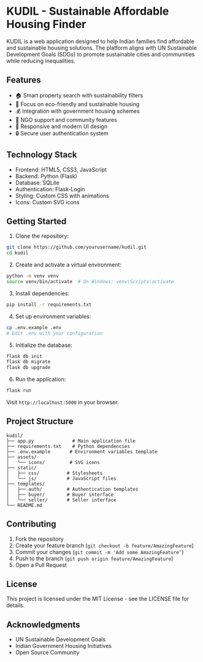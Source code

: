 # KUDIL - Sustainable Affordable Housing Finder

KUDIL is a web application designed to help Indian families find affordable and sustainable housing solutions. The platform aligns with UN Sustainable Development Goals (SDGs) to promote sustainable cities and communities while reducing inequalities.

## Features

- 🏠 Smart property search with sustainability filters
- 🌱 Focus on eco-friendly and sustainable housing
- 💰 Integration with government housing schemes
- 🤝 NGO support and community features
- 📱 Responsive and modern UI design
- 🔒 Secure user authentication system

## Technology Stack

- Frontend: HTML5, CSS3, JavaScript
- Backend: Python (Flask)
- Database: SQLite
- Authentication: Flask-Login
- Styling: Custom CSS with animations
- Icons: Custom SVG icons

## Getting Started

1. Clone the repository:
```bash
git clone https://github.com/yourusername/kudil.git
cd kudil
```

2. Create and activate a virtual environment:
```bash
python -m venv venv
source venv/bin/activate  # On Windows: venv\Scripts\activate
```

3. Install dependencies:
```bash
pip install -r requirements.txt
```

4. Set up environment variables:
```bash
cp .env.example .env
# Edit .env with your configuration
```

5. Initialize the database:
```bash
flask db init
flask db migrate
flask db upgrade
```

6. Run the application:
```bash
flask run
```

Visit `http://localhost:5000` in your browser.

## Project Structure

```
kudil/
├── app.py              # Main application file
├── requirements.txt    # Python dependencies
├── .env.example       # Environment variables template
├── assets/
│   └── icons/         # SVG icons
├── static/
│   ├── css/          # Stylesheets
│   └── js/           # JavaScript files
├── templates/
│   ├── auth/         # Authentication templates
│   ├── buyer/        # Buyer interface
│   └── seller/       # Seller interface
└── README.md
```

## Contributing

1. Fork the repository
2. Create your feature branch (`git checkout -b feature/AmazingFeature`)
3. Commit your changes (`git commit -m 'Add some AmazingFeature'`)
4. Push to the branch (`git push origin feature/AmazingFeature`)
5. Open a Pull Request

## License

This project is licensed under the MIT License - see the LICENSE file for details.

## Acknowledgments

- UN Sustainable Development Goals
- Indian Government Housing Initiatives
- Open Source Community